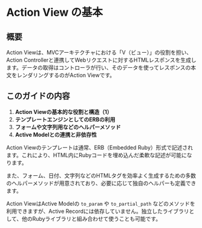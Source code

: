 # Action View の基本

## 概要
Action Viewは、MVCアーキテクチャにおける「V（ビュー）」の役割を担い、Action Controllerと連携してWebリクエストに対するHTMLレスポンスを生成します。データの取得はコントローラが行い、そのデータを使ってレスポンスの本文をレンダリングするのがAction Viewです。

## このガイドの内容
1. **Action Viewの基本的な役割と構造（1）**
2. **テンプレートエンジンとしてのERBの利用**
3. **フォームや文字列用などのヘルパーメソッド**
4. **Active Modelとの連携と非依存性**

Action Viewのテンプレートは通常、ERB（Embedded Ruby）形式で記述されます。これにより、HTML内にRubyコードを埋め込んだ柔軟な記述が可能になります。

また、フォーム、日付、文字列などのHTMLタグを効率よく生成するための多数のヘルパーメソッドが用意されており、必要に応じて独自のヘルパーも定義できます。

Action ViewはActive Modelの `to_param` や `to_partial_path` などのメソッドを利用できますが、Active Recordには依存していません。独立したライブラリとして、他のRubyライブラリと組み合わせて使うことも可能です。

